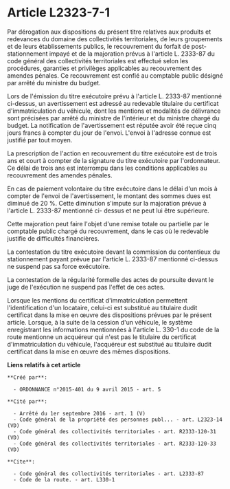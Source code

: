 # Article L2323-7-1

Par dérogation aux dispositions du présent titre relatives aux produits et redevances du domaine des collectivités
territoriales, de leurs groupements et de leurs établissements publics, le recouvrement du forfait de post-stationnement
impayé et de la majoration prévus à l'article L. 2333-87 du code général des collectivités territoriales est effectué selon
les procédures, garanties et privilèges applicables au recouvrement des amendes pénales. Ce recouvrement est confié au
comptable public désigné par arrêté du ministre du budget.

Lors de l'émission du titre exécutoire prévu à l'article L. 2333-87 mentionné ci-dessus, un avertissement est adressé au
redevable titulaire du certificat d'immatriculation du véhicule, dont les mentions et modalités de délivrance sont précisées
par arrêté du ministre de l'intérieur et du ministre chargé du budget. La notification de l'avertissement est réputée avoir
été reçue cinq jours francs à compter du jour de l'envoi. L'envoi à l'adresse connue est justifié par tout moyen.

La prescription de l'action en recouvrement du titre exécutoire est de trois ans et court à compter de la signature du titre
exécutoire par l'ordonnateur. Ce délai de trois ans est interrompu dans les conditions applicables au recouvrement des
amendes pénales.

En cas de paiement volontaire du titre exécutoire dans le délai d'un mois à compter de l'envoi de l'avertissement, le montant
des sommes dues est diminué de 20 %. Cette diminution s'impute sur la majoration prévue à l'article L. 2333-87 mentionné ci-
dessus et ne peut lui être supérieure.

Cette majoration peut faire l'objet d'une remise totale ou partielle par le comptable public chargé du recouvrement, dans le
cas où le redevable justifie de difficultés financières.

La contestation du titre exécutoire devant la commission du contentieux du stationnement payant prévue par l'article L.
2333-87 mentionné ci-dessus ne suspend pas sa force exécutoire.

La contestation de la régularité formelle des actes de poursuite devant le juge de l'exécution ne suspend pas l'effet de ces
actes.

Lorsque les mentions du certificat d'immatriculation permettent l'identification d'un locataire, celui-ci est substitué au
titulaire dudit certificat dans la mise en œuvre des dispositions prévues par le présent article. Lorsque, à la suite de la
cession d'un véhicule, le système enregistrant les informations mentionnées à l'article L. 330-1 du code de la route
mentionne un acquéreur qui n'est pas le titulaire du certificat d'immatriculation du véhicule, l'acquéreur est substitué au
titulaire dudit certificat dans la mise en œuvre des mêmes dispositions.

**Liens relatifs à cet article**

	**Créé par**:

	  - ORDONNANCE n°2015-401 du 9 avril 2015 - art. 5

	**Cité par**:

	  - Arrêté du 1er septembre 2016 - art. 1 (V)
	  - Code général de la propriété des personnes publ... - art. L2323-14 (VD)
	  - Code général des collectivités territoriales - art. R2333-120-31 (VD)
	  - Code général des collectivités territoriales - art. R2333-120-33 (VD)

	**Cite**:

	  - Code général des collectivités territoriales - art. L2333-87
	  - Code de la route. - art. L330-1
